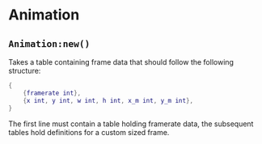 # Animation

## `Animation:new()`

Takes a table containing frame data that should follow the following structure:

```lua
{
    {framerate int},
    {x int, y int, w int, h int, x_m int, y_m int},
}
```

The first line must contain a table holding framerate data, the subsequent tables hold definitions for a custom sized frame.